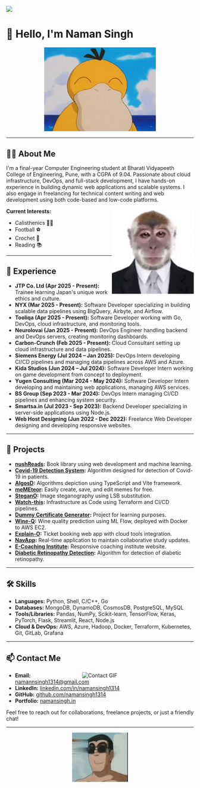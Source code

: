 ![](https://komarev.com/ghpvc/?username=namansingh1314&label=Profile+Views&style=plastic)

# 👋 Hello, I'm Naman Singh

<div align="center">
  <img src="./yes.gif" width="300px" alt="Welcome GIF"/>
</div>

---

## 🧑‍💻 About Me

I'm a final-year Computer Engineering student at Bharati Vidyapeeth College of Engineering, Pune, with a CGPA of 9.04. Passionate about cloud infrastructure, DevOps, and full-stack development, I have hands-on experience in building dynamic web applications and scalable systems. I also engage in freelancing for technical content writing and web development using both code-based and low-code platforms.

<img src="./pfp.gif" align="right" width="220px" alt="Profile GIF"/>

**Current Interests:**
- Calisthenics 🤸‍♂️
- Football ⚽
- Crochet 🧶
- Reading 📚

---

## 💼 Experience

- **JTP Co. Ltd (Apr 2025 - Present):** Trainee learning Japan's unique work ethics and culture.
- **NYX (Mar 2025 - Present):** Software Developer specializing in building scalable data pipelines using BigQuery, Airbyte, and Airflow.
- **Tooliqa (Apr 2025 - Present):** Software Developer working with Go, DevOps, cloud infrastructure, and monitoring tools.
- **Neurolovai (Jan 2025 - Present):** DevOps Engineer handling backend and DevOps servers, creating monitoring dashboards.
- **Carbon-Crunch (Feb 2025 - Present):** Cloud Consultant setting up cloud infrastructure and data pipelines.
- **Siemens Energy (Jul 2024 – Jan 2025):** DevOps Intern developing CI/CD pipelines and managing data pipelines across AWS and Azure.
- **Kida Studios (Jun 2024 – Jul 2024):** Software Developer Intern working on game development from concept to deployment.
- **Yugen Consulting (Mar 2024 - May 2024):** Software Developer Intern developing and maintaining web applications, managing AWS services.
- **BS Group (Sep 2023 - Mar 2024):** DevOps Intern managing CI/CD pipelines and enhancing system security.
- **Smartsa.in (Jul 2023 - Sep 2023):** Backend Developer specializing in server-side applications using Node.js.
- **Web Host Designing (Jun 2022 - Dec 2022):** Freelance Web Developer designing and developing responsive websites.

---

## 🚀 Projects

- **[nushReads](https://nush-reads.vercel.app):** Book library using web development and machine learning.
- **[Covid-19 Detection System](https://covid-n19.streamlit.app):** Algorithm designed for detection of Covid-19 in patients.
- **[AlgosD](https://algos-d-peach.vercel.app):** Algorithms depiction using TypeScript and Vite framework.
- **[meMEteor](https://memeteor.netlify.app):** Easily create, save, and edit memes for free.
- **[SteganO](https://github.com/namansingh1314/SteganO):** Image steganography using LSB substitution.
- **[Watch-this](https://github.com/namansingh1314/Watch-this):** Infrastructure as Code using Terraform and CI/CD pipelines.
- **[Dummy Certificate Generator](https://github.com/namansingh1314/Dummy-Certificate-Generator):** Project for learning purposes.
- **[Wine-Q](https://github.com/namansingh1314/Wine-Q):** Wine quality prediction using ML Flow, deployed with Docker to AWS EC2.
- **[Explain-O](https://github.com/namansingh1314/Explain-O):** Ticket booking web app with cloud tools integration.
- **[NavApp](https://github.com/namansingh1314/NavApp):** Real-time application to maintain collaborative study updates.
- **[E-Coaching Institute](https://github.com/namansingh1314/E-Coaching-Institute):** Responsive coaching institute website.
- **[Diabetic Retinopathy Detection](https://github.com/namansingh1314/Diabetic-Retinopathy-Detection):** Algorithm for detection of diabetic retinopathy.

---

## 🛠️ Skills

- **Languages:** Python, Shell, C/C++, Go
- **Databases:** MongoDB, DynamoDB, CosmosDB, PostgreSQL, MySQL
- **Tools/Libraries:** Pandas, NumPy, Scikit-learn, TensorFlow, Keras, PyTorch, Flask, Streamlit, React, Node.js
- **Cloud & DevOps:** AWS, Azure, Hadoop, Docker, Terraform, Kubernetes, Git, GitLab, Grafana

---

## 📫 Contact Me

<img src="./2.gif" align="right" width="300px" alt="Contact GIF"/>

- **Email:** [namannsingh1314@gmail.com](mailto:namannsingh1314@gmail.com)
- **LinkedIn:** [linkedin.com/in/namansingh1314](https://www.linkedin.com/in/namansingh1314)
- **GitHub:** [github.com/namansingh1314](https://github.com/namansingh1314)
- **Portfolio:** [namansingh.in](https://namansingh.in)

Feel free to reach out for collaborations, freelance projects, or just a friendly chat!

---


<div align="center">
  <img src="./3.gif" width="150px" alt="Footer GIF"/>
</div>
